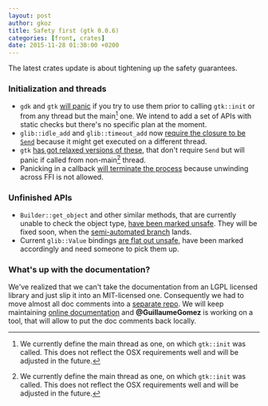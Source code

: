 ```yaml
---
layout: post
author: gkoz
title: Safety first (gtk 0.0.6)
categories: [front, crates]
date: 2015-11-28 01:30:00 +0200
---
```


The latest crates update is about tightening up the safety guarantees.

### Initialization and threads

 * `gdk` and `gtk` [will panic][pr189] if you try to use them prior to calling
`gtk::init` or from any thread but the main[^main] one. We intend to add a set
of APIs with static checks but there's no specific plan at the moment.
 * `glib::idle_add` and `glib::timeout_add` now [require the closure to be
`Send`][pr82] because it might get executed on a different thread.
 * `gtk` [has got relaxed versions of these][pr197], that don't require `Send`
but will panic if called from non-main[^main] thread.
 * Panicking in a callback [will terminate the process][pr189] because unwinding
across FFI is not allowed.

### Unfinished APIs

 * `Builder::get_object` and other similar methods, that are currently unable
to check the object type, [have been marked unsafe][pr191]. They will be fixed
soon, when the [semi-automated branch][reform] lands.
 * Current `glib::Value` bindings [are flat out unsafe][issue73], have been
marked accordingly and need someone to pick them up.

### What's up with the documentation?

We've realized that we can't take the documentation from an LGPL licensed
library and just slip it into an MIT-licensed one. Consequently we had to move
almost all doc comments into a [separate repo][doc-comments]. We will keep
maintaining [online documentation](http://gtk-rs.org/docs/) and
**@GuillaumeGomez** is working on a tool, that will allow to put the doc
comments back locally.

[^main]: We currently define the main thread as one, on which `gtk::init` was
    called. This does not reflect the OSX requirements well and will be adjusted
    in the future.

[issue73]: https://github.com/gtk-rs/glib/issues/73
[pr82]: https://github.com/gtk-rs/glib/pull/82
[pr189]: https://github.com/gtk-rs/gtk/pull/189
[pr191]: https://github.com/gtk-rs/gtk/pull/191
[pr197]: https://github.com/gtk-rs/gtk/pull/197
[reform]: https://github.com/gkoz/gtk-rs-gtk/tree/object_reform_gir
[doc-comments]: https://github.com/gtk-rs/rustdoc-comments

